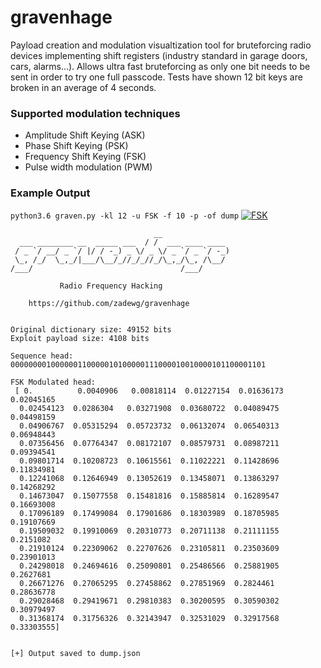 # gravenhage

Payload creation and modulation visualtization tool for bruteforcing radio devices implementing shift registers (industry standard in garage doors, cars, alarms...). Allows ultra fast bruteforcing as only one bit needs to be sent in order to try one full passcode. Tests have shown 12 bit keys are broken in an average of 4 seconds.

### Supported modulation techniques
* Amplitude Shift Keying (ASK)
* Phase Shift Keying (PSK)
* Frequency Shift Keying (FSK)
* Pulse width modulation (PWM)

### Example Output
``python3.6 graven.py -kl 12 -u FSK -f 10 -p -of dump``
<a href="https://github.com/zadewg/"><img src="https://image.ibb.co/e7u0OK/fsk.png" title="FSK" alt="FSK"></a>

``` 
                                __                  
  ___ ________ __  _____ ___  / /  ___ ____ ____   
 / _ `/ __/ _ `/ |/ / -_) _ \/ _ \/ _ `/ _ `/ -_)  
 \_, /_/  \_,_/|___/\__/_//_/_//_/\_,_/\_, /\__/   
/___/                                 /___/        

           Radio Frequency Hacking              

    https://github.com/zadewg/gravenhage  


Original dictionary size: 49152 bits
Exploit payload size: 4108 bits

Sequence head: 000000001000000110000010100000111000010010000101100001101

FSK Modulated head:
 [ 0.          0.0040906   0.00818114  0.01227154  0.01636173  0.02045165
  0.02454123  0.0286304   0.03271908  0.03680722  0.04089475  0.04498159
  0.04906767  0.05315294  0.05723732  0.06132074  0.06540313  0.06948443
  0.07356456  0.07764347  0.08172107  0.08579731  0.08987211  0.09394541
  0.09801714  0.10208723  0.10615561  0.11022221  0.11428696  0.11834981
  0.12241068  0.12646949  0.13052619  0.13458071  0.13863297  0.14268292
  0.14673047  0.15077558  0.15481816  0.15885814  0.16289547  0.16693008
  0.17096189  0.17499084  0.17901686  0.18303989  0.18705985  0.19107669
  0.19509032  0.19910069  0.20310773  0.20711138  0.21111155  0.2151082
  0.21910124  0.22309062  0.22707626  0.23105811  0.23503609  0.23901013
  0.24298018  0.24694616  0.25090801  0.25486566  0.25881905  0.2627681
  0.26671276  0.27065295  0.27458862  0.27851969  0.2824461   0.28636778
  0.29028468  0.29419671  0.29810383  0.30200595  0.30590302  0.30979497
  0.31368174  0.31756326  0.32143947  0.32531029  0.32917568  0.33303555]


[+] Output saved to dump.json

```


